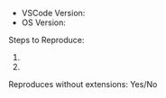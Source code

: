 <!-- Do you have a question? Please ask it on https://stackoverflow.com/questions/tagged/vscode. -->

<!-- Use Help > Report Issue to prefill these. -->
- VSCode Version:
- OS Version:

Steps to Reproduce:

1.
2.

<!-- Launch with `code --disable-extensions` to check. -->
Reproduces without extensions: Yes/No
